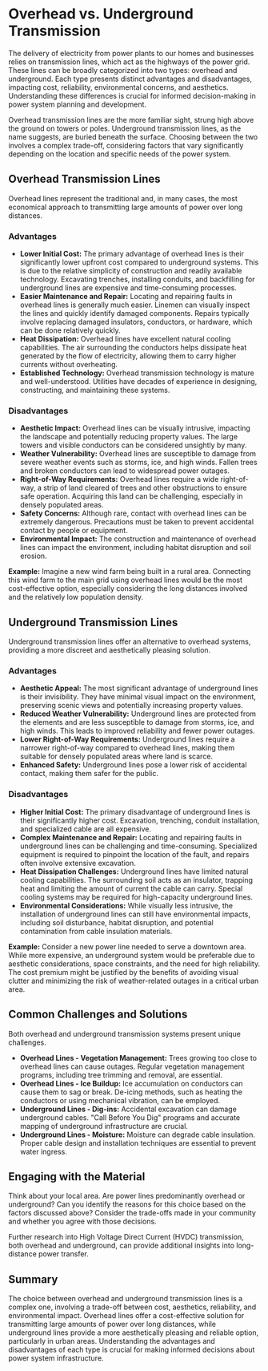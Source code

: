 # Overhead vs. Underground Transmission

The delivery of electricity from power plants to our homes and businesses relies on transmission lines, which act as the highways of the power grid. These lines can be broadly categorized into two types: overhead and underground. Each type presents distinct advantages and disadvantages, impacting cost, reliability, environmental concerns, and aesthetics. Understanding these differences is crucial for informed decision-making in power system planning and development.

Overhead transmission lines are the more familiar sight, strung high above the ground on towers or poles. Underground transmission lines, as the name suggests, are buried beneath the surface. Choosing between the two involves a complex trade-off, considering factors that vary significantly depending on the location and specific needs of the power system.

## Overhead Transmission Lines

Overhead lines represent the traditional and, in many cases, the most economical approach to transmitting large amounts of power over long distances.

### Advantages

*   **Lower Initial Cost:** The primary advantage of overhead lines is their significantly lower upfront cost compared to underground systems. This is due to the relative simplicity of construction and readily available technology. Excavating trenches, installing conduits, and backfilling for underground lines are expensive and time-consuming processes.
*   **Easier Maintenance and Repair:** Locating and repairing faults in overhead lines is generally much easier. Linemen can visually inspect the lines and quickly identify damaged components. Repairs typically involve replacing damaged insulators, conductors, or hardware, which can be done relatively quickly.
*   **Heat Dissipation:** Overhead lines have excellent natural cooling capabilities. The air surrounding the conductors helps dissipate heat generated by the flow of electricity, allowing them to carry higher currents without overheating.
*   **Established Technology:** Overhead transmission technology is mature and well-understood. Utilities have decades of experience in designing, constructing, and maintaining these systems.

### Disadvantages

*   **Aesthetic Impact:** Overhead lines can be visually intrusive, impacting the landscape and potentially reducing property values. The large towers and visible conductors can be considered unsightly by many.
*   **Weather Vulnerability:** Overhead lines are susceptible to damage from severe weather events such as storms, ice, and high winds. Fallen trees and broken conductors can lead to widespread power outages.
*   **Right-of-Way Requirements:** Overhead lines require a wide right-of-way, a strip of land cleared of trees and other obstructions to ensure safe operation. Acquiring this land can be challenging, especially in densely populated areas.
*   **Safety Concerns:** Although rare, contact with overhead lines can be extremely dangerous. Precautions must be taken to prevent accidental contact by people or equipment.
*   **Environmental Impact:** The construction and maintenance of overhead lines can impact the environment, including habitat disruption and soil erosion.

**Example:** Imagine a new wind farm being built in a rural area. Connecting this wind farm to the main grid using overhead lines would be the most cost-effective option, especially considering the long distances involved and the relatively low population density.

## Underground Transmission Lines

Underground transmission lines offer an alternative to overhead systems, providing a more discreet and aesthetically pleasing solution.

### Advantages

*   **Aesthetic Appeal:** The most significant advantage of underground lines is their invisibility. They have minimal visual impact on the environment, preserving scenic views and potentially increasing property values.
*   **Reduced Weather Vulnerability:** Underground lines are protected from the elements and are less susceptible to damage from storms, ice, and high winds. This leads to improved reliability and fewer power outages.
*   **Lower Right-of-Way Requirements:** Underground lines require a narrower right-of-way compared to overhead lines, making them suitable for densely populated areas where land is scarce.
*   **Enhanced Safety:** Underground lines pose a lower risk of accidental contact, making them safer for the public.

### Disadvantages

*   **Higher Initial Cost:** The primary disadvantage of underground lines is their significantly higher cost. Excavation, trenching, conduit installation, and specialized cable are all expensive.
*   **Complex Maintenance and Repair:** Locating and repairing faults in underground lines can be challenging and time-consuming. Specialized equipment is required to pinpoint the location of the fault, and repairs often involve extensive excavation.
*   **Heat Dissipation Challenges:** Underground lines have limited natural cooling capabilities. The surrounding soil acts as an insulator, trapping heat and limiting the amount of current the cable can carry. Special cooling systems may be required for high-capacity underground lines.
*   **Environmental Considerations:** While visually less intrusive, the installation of underground lines can still have environmental impacts, including soil disturbance, habitat disruption, and potential contamination from cable insulation materials.

**Example:** Consider a new power line needed to serve a downtown area. While more expensive, an underground system would be preferable due to aesthetic considerations, space constraints, and the need for high reliability. The cost premium might be justified by the benefits of avoiding visual clutter and minimizing the risk of weather-related outages in a critical urban area.

## Common Challenges and Solutions

Both overhead and underground transmission systems present unique challenges.

*   **Overhead Lines - Vegetation Management:** Trees growing too close to overhead lines can cause outages. Regular vegetation management programs, including tree trimming and removal, are essential.
*   **Overhead Lines - Ice Buildup:** Ice accumulation on conductors can cause them to sag or break. De-icing methods, such as heating the conductors or using mechanical vibration, can be employed.
*   **Underground Lines - Dig-ins:** Accidental excavation can damage underground cables. "Call Before You Dig" programs and accurate mapping of underground infrastructure are crucial.
*   **Underground Lines - Moisture:** Moisture can degrade cable insulation. Proper cable design and installation techniques are essential to prevent water ingress.

## Engaging with the Material

Think about your local area. Are power lines predominantly overhead or underground? Can you identify the reasons for this choice based on the factors discussed above? Consider the trade-offs made in your community and whether you agree with those decisions.

Further research into High Voltage Direct Current (HVDC) transmission, both overhead and underground, can provide additional insights into long-distance power transfer.

## Summary

The choice between overhead and underground transmission lines is a complex one, involving a trade-off between cost, aesthetics, reliability, and environmental impact. Overhead lines offer a cost-effective solution for transmitting large amounts of power over long distances, while underground lines provide a more aesthetically pleasing and reliable option, particularly in urban areas. Understanding the advantages and disadvantages of each type is crucial for making informed decisions about power system infrastructure.